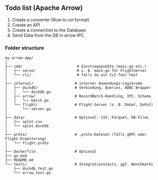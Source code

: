 ## Todo list (Apache Arrow)

1. Create a converter (Row to col format)
2. Create an API
3. Create a connection to the Database
4. Send Data from the DB in arrow IPC

### Folder structure
```
my-arrow-app/
│
├── cmd/                         # Einstiegspunkte (main.go etc.)
│   ├── serve/                   # z. B. main.go für FlightServer
│   └── cli/                     # falls du ein CLI-Tool hast
│
├── internal/                   # interner Anwendungs-Logikcode
│   ├── duckdb/                 # Verbindung, Queries, ADBC Wrapper
│   │   └── duckdb.go
│   ├── arrow/                  # RecordBatch-Handling, IPC, Schema
│   │   └── batch.go
│   └── flight/                 # Flight-Server (z. B. DoGet, DoPut)
│       └── server.go
│
├── data/                       # Optional: CSV, Parquet, DB-Files
│   ├── splot.csv
│   └── splot.duckdb
│
├── proto/                      # .proto-Dateien (falls gRPC oder Flight-Erweiterung)
│   └── flight.proto
│
├── Dockerfile                  # Optional
├── go.mod
├── README.md
└── tests/                      # Integrationstests, ggf. Benchmarks
    ├── duckdb_test.go
    └── arrow_test.go
```